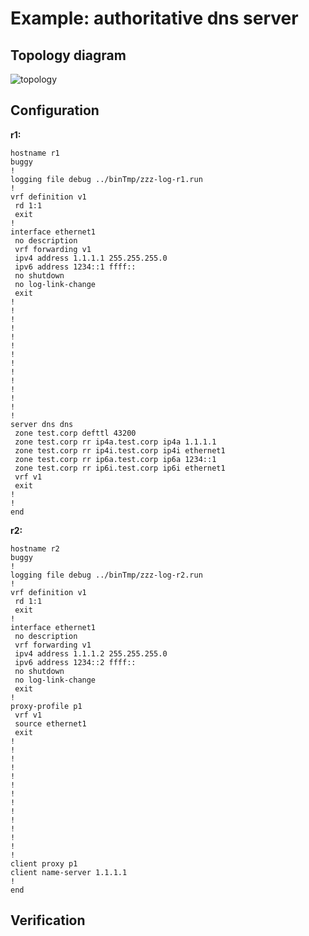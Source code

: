 # Example: authoritative dns server

## **Topology diagram**

![topology](/img/serv-dns01.tst.png)

## **Configuration**

**r1:**
```
hostname r1
buggy
!
logging file debug ../binTmp/zzz-log-r1.run
!
vrf definition v1
 rd 1:1
 exit
!
interface ethernet1
 no description
 vrf forwarding v1
 ipv4 address 1.1.1.1 255.255.255.0
 ipv6 address 1234::1 ffff::
 no shutdown
 no log-link-change
 exit
!
!
!
!
!
!
!
!
!
!
!
!
!
!
server dns dns
 zone test.corp defttl 43200
 zone test.corp rr ip4a.test.corp ip4a 1.1.1.1
 zone test.corp rr ip4i.test.corp ip4i ethernet1
 zone test.corp rr ip6a.test.corp ip6a 1234::1
 zone test.corp rr ip6i.test.corp ip6i ethernet1
 vrf v1
 exit
!
!
end
```

**r2:**
```
hostname r2
buggy
!
logging file debug ../binTmp/zzz-log-r2.run
!
vrf definition v1
 rd 1:1
 exit
!
interface ethernet1
 no description
 vrf forwarding v1
 ipv4 address 1.1.1.2 255.255.255.0
 ipv6 address 1234::2 ffff::
 no shutdown
 no log-link-change
 exit
!
proxy-profile p1
 vrf v1
 source ethernet1
 exit
!
!
!
!
!
!
!
!
!
!
!
!
!
!
client proxy p1
client name-server 1.1.1.1
!
end
```

## **Verification**
